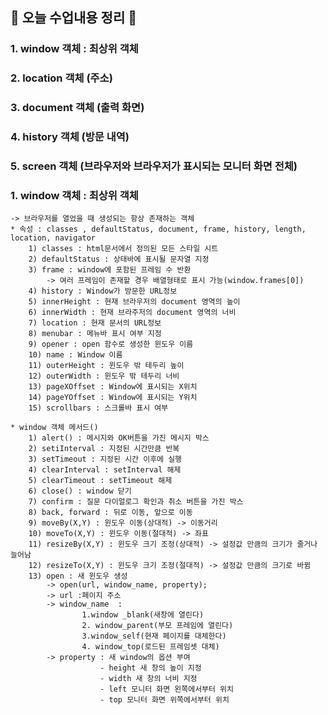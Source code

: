 ## 💜 오늘 수업내용 정리 💜
### 1. window 객체 : 최상위 객체 

### 2. location 객체 (주소)

### 3. document 객체 (출력 화면)

### 4. history 객체 (방문 내역)

### 5. screen 객체 (브라우저와 브라우저가 표시되는 모니터 화면 전체)



### 1. window 객체 : 최상위 객체 
    -> 브라우저를 열었을 때 생성되는 항상 존재하는 객체
    * 속성 : classes , defaultStatus, document, frame, history, length, location, navigator
        1) classes : html문서에서 정의된 모든 스타일 시트
        2) defaultStatus : 상태바에 표시될 문자열 지정
        3) frame : window에 포함된 프레임 수 반환
            -> 여러 프레임이 존재할 경우 배열형태로 표시 가능(window.frames[0])
        4) history : Window가 방문한 URL정보
        5) innerHeight : 현재 브라우저의 document 영역의 높이
        6) innerWidth : 현재 브라주저의 document 영역의 너비
        7) location : 현재 문서의 URL정보
        8) menubar : 메뉴바 표시 여부 지정
        9) opener : open 함수로 생성한 윈도우 이름
        10) name : Window 이름
        11) outerHeight : 윈도우 밖 테두리 높이
        12) outerWidth : 윈도우 밖 테두리 너비
        13) pageXOffset : Window에 표시되는 X위치
        14) pageYOffset : Window에 표시되는 Y위치
        15) scrollbars : 스크롤바 표시 여부     
                        
    * window 객체 메서드() 
        1) alert() : 메시지와 OK버튼을 가진 메시지 박스
        2) setiInterval : 지정된 시간만큼 반복
        3) setTimeout : 지정된 시간 이후에 실행
        4) clearInterval : setInterval 해제
        5) clearTimeout : setTimeout 해제
        6) close() : window 닫기
        7) confirm : 질문 다이얼로그 확인과 취소 버튼을 가진 박스
        8) back, forward : 뒤로 이동, 앞으로 이동
        9) moveBy(X,Y) : 윈도우 이동(상대적) -> 이동거리
        10) moveTo(X,Y) : 윈도우 이동(절대적) -> 좌표
        11) resizeBy(X,Y) : 윈도우 크기 조정(상대적) -> 설정값 만큼의 크기가 줄거나 늘어남
        12) resizeTo(X,Y) : 윈도우 크기 조정(절대적) -> 설정값 만큼의 크기로 바뀜
        13) open : 새 윈도우 생성
            -> open(url, window_name, property);
            -> url :페이지 주소
            -> window_name  :
                    1.window _blank(새창에 열린다)
                    2. window_parent(부모 프레임에 열린다)
                    3.window_self(현재 페이지를 대체한다)
                    4. window_top(로드된 프레임셋 대체)
            -> property : 새 window의 옵션 부여
                        - height 새 창의 높이 지정
                        - width 새 창의 너비 지정 
                        - left 모니터 화면 왼쪽에서부터 위치
                        - top 모니터 화면 위쪽에서부터 위치               
                    
                 
                